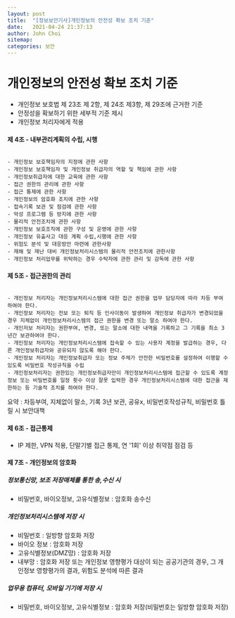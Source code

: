 ```yaml
---
layout: post
title:  "[정보보안기사]개인정보의 안전성 확보 조치 기준"
date:   2021-04-24 21:37:13
author: John Choi
sitemap:
categories: 보안
---
```


# 개인정보의 안전성 확보 조치 기준

- 개인정보 보호법 제 23조 제 2항, 제 24조 제3항, 제 29조에 근거한 기준
- 안정성을 확보하기 위한 세부적 기준 제시
- 개인정보 처리자에게 적용

#### 제 4조 - 내부관리계획의 수립, 시행

```

- 개인정보 보호책임자의 지정에 관한 사항
- 개인정보 보호책임자 및 개인정보 취급자의 역할 및 책임에 관한 사항
- 개인정보취급자에 대한 교육에 관한 사항
- 접근 권한의 관리에 관한 사항
- 접근 통제에 관한 사항
- 개인정보의 암호화 조치에 관한 사항
- 접속기록 보관 및 점검에 관한 사항
- 악성 프로그램 등 방지에 관한 사항
- 물리적 안전조치에 관한 사항
- 개인정보 보호조직에 관한 구성 및 운영에 관한 사항
- 개인정보 유출사고 대응 계획 수립,시행에 관한 사항
- 위험도 분석 및 대응방안 마련에 관한사항
- 재해 및 재난 대비 개인정보처리시스템의 물리적 안전조치에 관한사항
- 개인정보 처리업무를 위탁하는 경우 수탁자에 관한 관리 및 감독에 관한 사항

```

#### 제 5조 - 접근권한의 관리


```

- 개인정보 처리자는 개인정보처리시스템에 대한 접근 권한을 업무 담당자에 따라 차등 부여 하여야 한다.
- 개인정보 처리자는 전보 또는 퇴직 등 인사이동이 발생하여 개인정보 취급자가 변경되었을 경우 지체없이 개인정보처리시스템의 접근 권한을 변경 또는 말소 하여야 한다.
- 개인저보 처리자는 권한부여, 변경, 또는 말소에 대한 내역을 기록하고 그 기록을 최소 3년간 보관하여야 한다.
- 개인정보 처리자는 개인정보처리시스템에 접속할 수 있는 사용자 계정을 발급하는 경우, 다른 개인정보취급자와 공유되지 않도록 해야 한다.
- 개인정보 처리자는 개인정보취급자 또는 정보 주체가 안전한 비밀번호를 설정하여 이행할 수 있도록 비밀번호 작성규칙을 수립
- 개인정보처리자는 권한있는 개인정보취급자만이 개인정보처리시스템에 접근할 수 있도록 계정정보 또는 비밀번호를 일정 횟수 이상 잘못 입력한 경우 개인정보처리시스템에 대한 접근을 제한하는 등 기술적 조치를 하여야 한다.

```

요약 : 차등부여, 지체없이 말소, 기록 3년 보관, 공유x, 비밀번호작성규칙, 비밀번호 틀릴 시 보안대책

#### 제 6조 - 접근통제
- IP 제한, VPN 적용, 단말기별 접근 통제, 연 '1회' 이상 취약점 점검 등

#### 제 7조 - 개인정보의 암호화
##### 정보통신망, 보조 저장매체를 통한 송,수신 시
- 비밀번호, 바이오정보, 고유식별정보 : 암호화 송수신

##### 개인정보처리시스템에 저장 시
- 비밀번호 : 일방향 암호화 저장
- 바이오 정보 : 암호화 저장
- 고유식별정보(DMZ망) : 암호화 저장
- 내부망 : 암호화 저장 또는 개인정보 영향평가 대상이 되는 공공기관의 경우, 그 개인정보 영향평가의 결과, 위험도 분석에 따른 결과

##### 업무용 컴퓨터, 모바일 기기에 저장 시
- 비밀번호, 바이오정보, 고유식별정보 : 암호화 저장(비밀번호는 일방향 암호화 저장)
